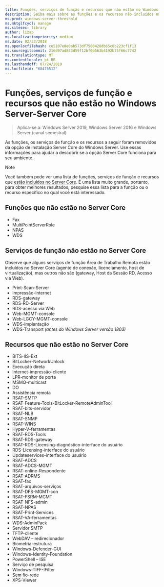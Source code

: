 ```yaml
---
title: Funções, serviços de função e recursos que não estão no Windows Server-Server Core
description: Saiba mais sobre as funções e os recursos não incluídos na opção de instalação do Server Core para o Windows Server.
ms.prod: windows-server-threshold
ms.mktglfcycl: manage
ms.sitesec: library
author: lizap
ms.localizationpriority: medium
ms.date: 02/23/2018
ms.openlocfilehash: ce5107e8e0ab573df7588428db65c8b223cf1f13
ms.sourcegitcommit: 216d97ad843d59f12bf0b563b4192b75f66c7742
ms.translationtype: MT
ms.contentlocale: pt-BR
ms.lasthandoff: 07/24/2019
ms.locfileid: "68476512"
---
```

# <a name="roles-role-services-and-features-not-in-windows-server---server-core"></a>Funções, serviços de função e recursos que não estão no Windows Server-Server Core

> Aplica-se a: Windows Server 2019, Windows Server 2016 e Windows Server (canal semestral)

As funções, os serviços de função e os recursos a seguir foram removidos da opção de instalação Server Core do Windows Server. Use essas informações para ajudar a descobrir se a opção Server Core funciona para seu ambiente.

> [!NOTE]
> Você também pode ver uma lista de funções, serviços de função e recursos que [estão incluídos no Server Core](server-core-roles-and-services.md). É uma lista muito grande, portanto, para obter melhores resultados, pesquise essa lista para a função ou o recurso específico no qual você está interessado.

## <a name="roles-not-in-server-core"></a>Funções que não estão no Server Core

- Fax
- MultiPointServerRole
- NPAS
- WDS

## <a name="role-services-not-in-server-core"></a>Serviços de função não estão no Server Core
Observe que alguns serviços de função Área de Trabalho Remota estão incluídos no Server Core (agente de conexão, licenciamento, host de virtualização), mas outros não são (gateway, Host da Sessão RD, Acesso via Web).

- Print-Scan-Server
- Impressão-Internet
- RDS-gateway
- RDS-RD-Server
- RDS-acesso via Web
- Web-MGMT-console
- Web-LGCY-MGMT-console
- WDS-implantação
- WDS-Transport *(antes do Windows Server versão 1803)*

## <a name="features-not-in-server-core"></a>Recursos que não estão no Server Core

- BITS-IIS-Ext
- BitLocker-NetworkUnlock
- Execução direta
- Internet-impressão-cliente
- LPR-monitor de porta
- MSMQ-multicast
- DO
- Assistência remota
- RSAT-SMTP
- RSAT-Feature-Tools-BitLocker-RemoteAdminTool
- RSAT-bits-servidor
- RSAT-NLB
- RSAT-SNMP
- RSAT-WINS
- Hyper-V-ferramentas
- RSAT-RDS-Tools
- RSAT-RDS-gateway
- RSAT-RDS-Licensing-diagnóstico-interface do usuário
- RDS-Licensing-interface do usuário
- Updateservices-interface do usuário
- RSAT-ADCS
- RSAT-ADCS-MGMT
- RSAT-online-Respondente
- RSAT-ADRMS
- RSAT-fax
- RSAT-arquivos-serviços
- RSAT-DFS-MGMT-con
- RSAT-FSRM-MGMT
- RSAT-NFS-admin
- RSAT-NPAS
- RSAT-Print-Services
- RSAT-VA-ferramentas
- WDS-AdminPack
- Servidor SMTP
- TFTP-cliente
- WebDAV – redirecionador
- Biometria-estrutura
- Windows-Defender-GUI
- Windows-Identity-Foundation
- PowerShell – ISE
- Serviço de pesquisa
- Windows-TIFF-IFilter
- Sem fio-rede
- XPS-Viewer

